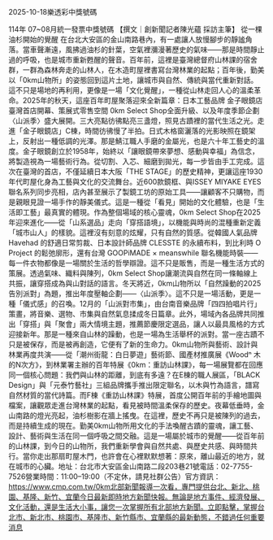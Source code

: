 
2025-10-18樂透彩中獎號碼

                                
114年 07~08月統一發票中獎號碼
                             【撰文｜創新聞記者陳光蘊 採訪主筆】 從一棵油杉開始的覺醒 在台北大安區的金山南路巷內，有一處讓人放慢腳步的靜謐角落。當車聲漸遠，風拂過油杉的針葉，空氣裡瀰漫著歷史的氣味——那是時間靜止過的呼吸，也是城市重新甦醒的聲音。百年前，這裡是臺灣總督府山林課的宿舍群，一群為森林奔走的山林人，在木造町屋裡書寫台灣林業的起點；百年後，勤美以「0km山物所」的姿態回到這片土地，讓城市與自然、傳統與當代重新對話。這不只是場地的再利用，更像是一場「文化覺醒」，一種從山林走回人心的溫柔革命。2025年的秋天，這座百年町屋聚落迎來全新篇章：日本工藝品牌 金子眼鏡店臺灣首店開幕、策展式零售空間 0km Select Shop全面升級、以及年度季節企劃〈山派季〉盛大展開。三大亮點彷彿點亮三盞燈，照見古蹟裡的當代生活之光。走進「金子眼鏡店」C棟，時間彷彿慢了半拍。日式木格窗灑落的光影映照在鏡架上，反射出一種低調的光澤。那是鯖江職人手磨的金屬光，也是六十年工藝史的溫度。金子眼鏡創立於1958年，始終以「讓眼鏡帶來夢想、感動與幸福」為信念，將製造視為一場藝術行為。從切割、入芯、細磨到拋光，每一步皆由手工完成。這次在臺灣的首店，不僅延續日本大阪「THE STAGE」的歷史精神，更讓這座1930年代町屋化身為工藝與文化的交流舞台。近600款鏡框、與ISSEY MIYAKE EYES聯名系列同步亮相，店內甚至展示了製鏡工坊的原始工具——讓顧客不只購物，而是親眼見證一場手作的靜美儀式。這是一種從「看見」開始的文化體驗，也是「生活即工藝」最真實的體現。作為整個場域的核心靈魂，0km Select Shop在2025年迎來進化——從「山系選品」走向「穿搭語境」，以機能與時尚的混種重新定義「城市山人」的樣貌。這裡沒有刻意的炫耀，只有自然的質感。從韓國人氣品牌 Havehad 的舒適日常剪裁、日本設計師品牌 CLESSTE 的永續布料，到比利時 O Project 的鬆弛廓形，還有台灣 GOOPiMADE × meanswhile 聯名機能時裝——每一件衣物都像是一場關於生活的哲學辯證。這不只是販售，而是一種生活方式的策展。透過氣味、織料與陳列，0km Select Shop讓潮流與自然在同一條軸線上共振，讓穿搭成為與山對話的語言。冬天將近，0km山物所以「自然躁動的2025告別派對」為題，推出年度壓軸企劃——〈山派季〉。這不只是一場活動，更是一種「儀式感」的召喚。12月的「山派對市集」，由台南音樂品牌「四四拍唱片行」策畫，將音樂、選物、市集與自然氣息揉成冬日篇章。此外，場域內各品牌共同推出「穿搭」與「聚會」兩大情境主題，推薦節慶限定選品，讓人以最具風格的方式迎接新年。那是一種來自山林的躁動，也是一場為生活舉杯的派對。當一座古蹟不只是被保存，而是被再創造，它便有了新的生命力。0km山物所與藝術、設計與林業再度共演——從「潮州街龍：白日夢遊」藝術節、國產材推廣展《Woodⁿ 木的N次方》，到林業署主辦的百年特展《0km：重訪山林課》，每一場展覽都在回應同一個核心問題：我們與山林的距離，到底有多遠？在E棟的職人展區，「BLACK Design」與「元泰竹藝社」三組品牌攜手推出限定聯名，以木與竹為語言，譜寫自然材質的當代詩篇。而F棟《重訪山林課》特展，首度公開百年前的手繪地圖與檔案，讓觀眾走進台灣林業的起點，看見被時間溫柔保存的歷史。夜幕低垂時，金山南路的燈光亮起，油杉樹影在牆上搖曳。在這裡，歷史不再只是被陳列的過去，而是持續生成的現在。勤美0km山物所用文化的手法喚醒古蹟的靈魂，讓工藝、設計、藝術與生活在同一個呼吸之間交融。這是一場屬於城市的覺醒——從百年前的山林課，到今日的山物所，我們重新學會與自然共處、與歷史共感、與時間共行。當你走出那扇町屋木門，也許會在心裡默默想著：原來，離山最近的地方，就在城市的心臟。地址：台北市大安區金山南路二段203巷21號電話：02-7755-7526營業時間：11:00–19:00（不定休，請見社群公告）官方資訊：https://www.cmp.com.tw/0km北部新聞報導一次看，專門提供台北、新北、桃園、基隆、新竹、宜蘭今日最新即時地方新聞快報。無論是地方事件、經濟發展、文化活動，還是生活大小事，讓您一次掌握所有北部地方新聞。立即點擊，掌握台北市、新北市、桃園市、基隆市、新竹縣市、宜蘭縣的最新動態，不錯過任何重要消息
